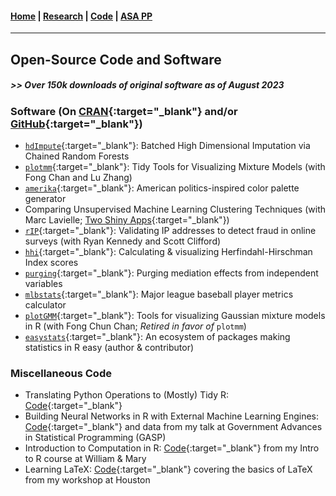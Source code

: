 #### [Home](https://pdwaggoner.github.io) | [Research](/Research.md) | [Code](/Code.md) | [ASA PP](/ASA.md)
___________

## Open-Source Code and Software
##### >> Over 150k downloads of original software as of August 2023

### Software (On [CRAN](https://www.r-pkg.org/maint/philip.waggoner@gmail.com){:target="_blank"} and/or [GitHub](https://github.com/pdwaggoner){:target="_blank"})

* [`hdImpute`](https://github.com/pdwaggoner/hdImpute){:target="_blank"}: Batched High Dimensional Imputation via Chained Random Forests
* [`plotmm`](https://CRAN.R-project.org/package=plotmm){:target="_blank"}: Tidy Tools for Visualizing Mixture Models (with Fong Chan and Lu Zhang)
* [`amerika`](https://CRAN.R-project.org/package=amerika){:target="_blank"}: American politics-inspired color palette generator
* Comparing Unsupervised Machine Learning Clustering Techniques (with Marc Lavielle; [Two Shiny Apps](https://github.com/pdwaggoner/clustering_Shiny){:target="_blank"})
* [`rIP`](https://CRAN.R-project.org/package=rIP){:target="_blank"}: Validating IP addresses to detect fraud in online surveys (with Ryan Kennedy and Scott Clifford)
* [`hhi`](https://CRAN.R-project.org/package=hhi){:target="_blank"}: Calculating & visualizing Herfindahl-Hirschman Index scores
* [`purging`](https://CRAN.R-project.org/package=purging){:target="_blank"}: Purging mediation effects from independent variables
* [`mlbstats`](https://CRAN.R-project.org/package=mlbstats){:target="_blank"}: Major league baseball player metrics calculator
* [`plotGMM`](https://CRAN.R-project.org/package=plotGMM){:target="_blank"}: Tools for visualizing Gaussian mixture models in R (with Fong Chun Chan; *Retired in favor of* `plotmm`)
* [`easystats`](https://github.com/easystats){:target="_blank"}: An ecosystem of packages making statistics in R easy (author & contributor)

### Miscellaneous Code

* Translating Python Operations to (Mostly) Tidy R: [Code](https://github.com/pdwaggoner/python-to-tidy-R){:target="_blank"}
* Building Neural Networks in R with External Machine Learning Engines: [Code](https://github.com/pdwaggoner/gasp2020){:target="_blank"} and data from my talk at Government Advances in Statistical Programming (GASP)
* Introduction to Computation in R: [Code](https://github.com/pdwaggoner/Intro-to-R){:target="_blank"} from my Intro to R course at William & Mary
* Learning LaTeX: [Code](https://github.com/pdwaggoner/LaTeX-Workshop){:target="_blank"} covering the basics of LaTeX from my workshop at Houston

